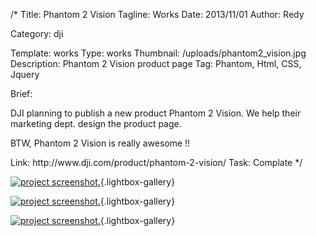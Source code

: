 /*
Title: Phantom 2 Vision
Tagline: Works
Date: 2013/11/01
Author: Redy

Category: dji

Template: works
Type: works
Thumbnail: /uploads/phantom2_vision.jpg
Description: Phantom 2 Vision product page
Tag: Phantom, Html, CSS, Jquery

Brief: <p>DJI planning to publish a new product Phantom 2 Vision. We help their marketing dept. design the product page.</p>
<p>BTW, Phantom 2 Vision is really awesome !!</p>
Link: http://www.dji.com/product/phantom-2-vision/
Task: Complate
*/

[0]: %image_url%/phantom2_vision.jpg  "Phantom 2 Vision"
[1]: %image_url%/works/phantom2_vision/phantom2_vision_1_s.jpg  "Phantom 2 Vision"
[2]: %image_url%/works/phantom2_vision/phantom2_vision_2_s.jpg  "Phantom 2 Vision"

[![project screenshot.][0]](%image_url%/phantom2_vision.jpg "screenshot"){.lightbox-gallery}

[![project screenshot.][1]](%image_url%/works/phantom2_vision/phantom2_vision_1.jpg "screenshot."){.lightbox-gallery}

[![project screenshot.][2]](%image_url%/works/phantom2_vision/phantom2_vision_2.jpg "screenshot."){.lightbox-gallery}